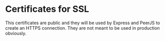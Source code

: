 # Certificates for SSL

This certificates are public and they will be used by Express and PeerJS to create an HTTPS connection. They are not meant to be used in production obviously.
